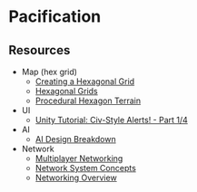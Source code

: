 # Pacification

## Resources

- Map (hex grid)
    - [Creating a Hexagonal Grid](http://catlikecoding.com/unity/tutorials/hex-map/part-1/)
    - [Hexagonal Grids](https://www.redblobgames.com/grids/hexagons/)
    - [Procedural Hexagon Terrain](https://forum.unity.com/threads/open-source-procedural-hexagon-terrain.233296/)
- UI
    - [Unity Tutorial: Civ-Style Alerts! - Part 1/4](https://www.youtube.com/watch?v=bJwTXIYXGpg)
- AI
    - [AI Design Breakdown](http://forums.conifergames.com/index.php?topic=158.msg739#msg739)
- Network
    - [Multiplayer Networking](https://unity3d.com/learn/tutorials/s/multiplayer-networking?_ga=2.109402885.1058541327.1512809072-1466911460.1512809072)
    - [Network System Concepts](https://docs.unity3d.com/Manual/UNetConcepts.html?_ga=2.9796789.1058541327.1512809072-1466911460.1512809072)
    - [Networking Overview](https://docs.unity3d.com/560/Documentation/Manual/UNetOverview.html)
